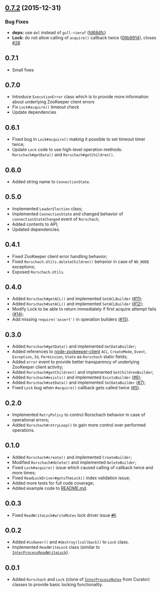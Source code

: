 <a name="0.7.2"></a>
## [0.7.2](https://github.com/slideme/rorschach/compare/v0.7.1...v0.7.2) (2015-12-31)


### Bug Fixes

* **deps:** use `del` instead of `gull-rimraf` ([fd68dfc](https://github.com/slideme/rorschach/commit/fd68dfc))
* **Lock:** do not allow calling of `acquire()` callback twice ([06b9914](https://github.com/slideme/rorschach/commit/06b9914)), closes [#28](https://github.com/slideme/rorschach/issues/28)



## 0.7.1

* Small fixes

## 0.7.0

* Introduce `ExecutionError` class which is to provide more information about underlying ZooKeeper client errors
* Fix `Lock#acquire()` timeout check
* Update dependencies

## 0.6.1

* Fixed bug in `Lock#acquire()` making it possible to set timeout timer twice;
* Update `Lock` code to use high-level operation methods: `Rorschach#getData()` and `Rorschach#getChildren()`.

## 0.6.0

* Added string name to `ConnectionState`.

## 0.5.0

* Implemented `LeaderElection` class;
* Implemented `ConnectionState` and changed behavior of `connectionStateChanged` event of `Rorschach`;
* Added contents to API;
* Updated dependencies.

## 0.4.1

* Fixed ZooKeeper client error handling behavior;
* Fixed `Rorschach.Utils.deleteChildren()` behavior in case of `NO_NODE` exceptions;
* Exposed `Rorschach.Utils`.

## 0.4.0

* Added `Rorschach#getACL()` and implemented `GetACLBuilder` ([#11](https://github.com/slideme/rorschach/issues/11));
* Added `Rorschach#setACL()` and implemented `SetACLBuilder` ([#12](https://github.com/slideme/rorschach/issues/12));
* Modify Lock to be able to return immediately if first acquire attempt fails ([#14](https://github.com/slideme/rorschach/issues/14));
* Add missing `require('assert')` in operation builders ([#15](https://github.com/slideme/rorschach/issues/15)).

## 0.3.0

* Added `Rorschach#getData()` and implemented `GetDataBuilder`;
* Added references to [node-zookeeper-client](https://github.com/alexguan/node-zookeeper-client) `ACL`, `CreateMode`, `Event`, `Exception`, `Id`, `Permission`, `State` as `Rorschach` static fields;
* Added `error` event to provide better transparency of underlying ZooKeeper client activity;
* Added `Rorschach#getChildren()` and implemented `GetChildrenBuilder`;
* Added `Rorschach#exists()` and implemented `ExistsBuilder` ([#6](https://github.com/slideme/rorschach/issues/6));
* Added `Rorschach#setData()` and implemented `SetDataBuilder` ([#7](https://github.com/slideme/rorschach/issues/7));
* Fixed `Lock` bug when `#acquire()` callback gets called twice ([#5](https://github.com/slideme/rorschach/issues/5)).

## 0.2.0

* Implemented `RetryPolicy` to control Rorschach behavior in case of operational errors;
* Added `Rorschach#retryLoop()` to gain more control over performed operations.

## 0.1.0

* Added `Rorschach#create()` and implemented `CreateBuilder`;
* Modified `Rorschach#delete()` and implemented `DeleteBuilder`;
* Fixed `Lock#acquire()` issue which caused calling of callback twice and more times;
* Fixed `ReadLockDriver#getsTheLock()` index validation issue;
* Added more tests for full code coverage;
* Added example code to [README.md](README.md).

## 0.0.3

* Fixed `ReadWriteLock#writeMutex` lock driver issue <s>[#1](https://github.com/slideme/rorschach/pull/1)</s>.

## 0.0.2

* Added `#isOwner()` and `#destroy([callback])` to `Lock` class.
* Implemented `ReadWriteLock` class (similar to [`InterProcessReadWriteLock`](http://curator.apache.org/curator-recipes/shared-reentrant-read-write-lock.html)).

## 0.0.1

* Added `Rorschach` and `Lock` (clone of [`InterProcessMutex`](http://curator.apache.org/curator-recipes/shared-reentrant-lock.html) from Curator) classes to provide basic locking functionality.
